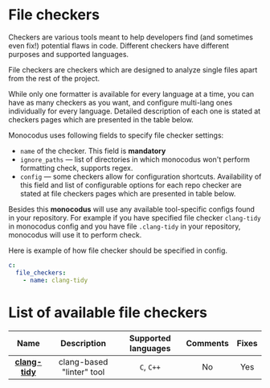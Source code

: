 # File checkers

Checkers are various tools meant to help developers find (and sometimes even fix!) potential flaws in code. Different checkers have different purposes and supported languages.

File checkers are checkers which are designed to analyze single files apart from the rest of the project. 

While only one formatter is available for every language at a time, you can have as many checkers as you want, and configure multi-lang ones individually for every language. Detailed description of each one is stated at checkers pages which are presented in the table below.

Monocodus uses following fields to specify file checker settings:

* `name` of the checker. This field is __mandatory__  
* `ignore_paths` — list of directories in which monocodus won't perform formatting check, supports regex.
* `config` — some checkers allow for configuration shortcuts. Availability of this field and list of configurable options for each repo checker are stated at file checkers pages which are presented in table below.

Besides this **monocodus** will use any available tool-specific configs found in your repository. For example if you have specified file checker `clang-tidy` in monocodus config and you have file `.clang-tidy` in your repository, monocodus will use it to perform check.


Here is example of how file checker should be specified in config.

```yaml
c:
  file_checkers:
    - name: clang-tidy
```


# List of available file checkers

|            **Name**             |      **Description**      | **Supported languages** | **Comments** | **Fixes** |
| :-----------------------------: | :-----------------------: | :---------------------: | :----------: | :-------: |
| [**clang-tidy**](clang-tidy.md) | clang-based "linter" tool |       `C`, `C++`        |      No      |    Yes    |